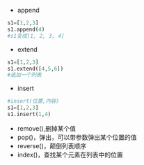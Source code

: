 - append
```python
s1=[1,2,3]
s1.append(4)
#s1变成[1, 2, 3, 4]
```
- extend
```python
s1=[1,2,3]
s1.extend([4,5,6])
#追加一个列表
```
- insert
```python
#insert(位置,内容)
s1=[1,2,3]
s1.insert(1,4)
```
- remove(),删掉某个值
- pop()，弹出，可以带参数弹出某个位置的值
- reverse()，颠倒列表顺序
- index()，查找某个元素在列表中的位置
